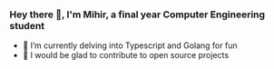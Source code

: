 ### Hey there 👋, I'm Mihir, a final year Computer Engineering student

- 🌱 I’m currently delving into Typescript and Golang for fun
- 🤝 I would be glad to contribute to open source projects

